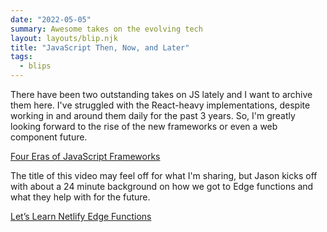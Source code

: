```yaml
---
date: "2022-05-05"
summary: Awesome takes on the evolving tech
layout: layouts/blip.njk
title: "JavaScript Then, Now, and Later"
tags:
  - blips
---
```


There have been two outstanding takes on JS lately and I want to archive them here. I've struggled with the React-heavy implementations, despite working in and around them daily for the past 3 years. So, I'm greatly looking forward to the rise of the new frameworks or even a web component future. 

[Four Eras of JavaScript Frameworks](https://www.pzuraq.com/blog/four-eras-of-javascript-frameworks)

The title of this video may feel off for what I'm sharing, but Jason kicks off with about a 24 minute background on how we got to Edge functions and what they help with for the future.

[Let’s Learn Netlify Edge Functions](https://www.youtube.com/watch?v=81B2SoSrZrQ)
